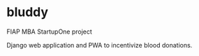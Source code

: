 # bluddy
FIAP MBA StartupOne project

Django web application and PWA to incentivize blood donations.
